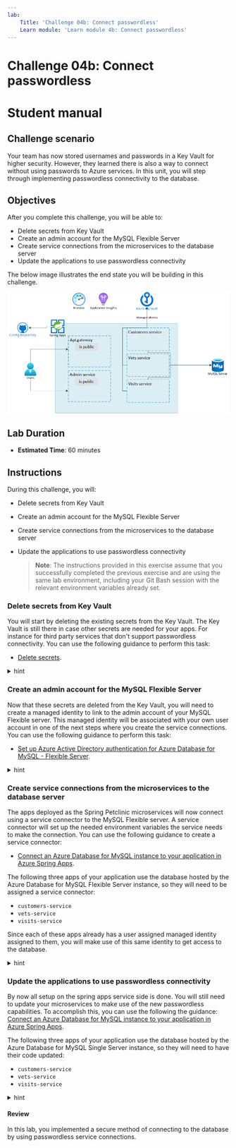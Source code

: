 ```yaml
---
lab:
    Title: 'Challenge 04b: Connect passwordless'
    Learn module: 'Learn module 4b: Connect passwordless'
---
```


# Challenge 04b: Connect passwordless

# Student manual

## Challenge scenario

Your team has now stored usernames and passwords in a Key Vault for higher security. However, they learned there is also a way to connect without using passwords to Azure services. In this unit, you will step through implementing passwordless connectivity to the database.

## Objectives

After you complete this challenge, you will be able to:

- Delete secrets from Key Vault
- Create an admin account for the MySQL Flexible Server
- Create service connections from the microservices to the database server
- Update the applications to use passwordless connectivity

The below image illustrates the end state you will be building in this challenge.

![Challenge 4 architecture](./images/asa-openlab-4.png)

## Lab Duration

- **Estimated Time**: 60 minutes

## Instructions

During this challenge, you will:

- Delete secrets from Key Vault
- Create an admin account for the MySQL Flexible Server
- Create service connections from the microservices to the database server
- Update the applications to use passwordless connectivity

   > **Note**: The instructions provided in this exercise assume that you successfully completed the previous exercise and are using the same lab environment, including your Git Bash session with the relevant environment variables already set.

### Delete secrets from Key Vault

You will start by deleting the existing secrets from the Key Vault. The Key Vault is still there in case other secrets are needed for your apps. For instance for third party services that don't support passwordless connectivity. You can use the following guidance to perform this task:

- [Delete secrets](https://learn.microsoft.com/azure/key-vault/general/key-vault-recovery?tabs=azure-cli#secrets-cli).

<details>
<summary>hint</summary>
<br/>

1. From the Git Bash prompt, run the following command to delete the secrets from your Azure Key Vault instance. The `$KEYVAULT_NAME`, `$LOCATION` and `$RESOURCE_GROUP` variables contain the name of the Key Vault, Azure region and the resource group into which you deployed the Azure Spring Apps service in the previous exercise of this lab.

   ```bash
   az keyvault secret delete --vault-name $KEYVAULT_NAME --name SPRING-DATASOURCE-URL
   az keyvault secret delete --vault-name $KEYVAULT_NAME --name SPRING-DATASOURCE-USERNAME
   az keyvault secret delete --vault-name $KEYVAULT_NAME --name SPRING-DATASOURCE-PASSWORD
   ```

</details>

### Create an admin account for the MySQL Flexible Server

Now that these secrets are deleted from the Key Vault, you will need to create a managed identity to link to the admin account of your MySQL Flexible server. This managed identity will be associated with your own user account in one of the next steps where you create the service connections. You can use the following guidance to perform this task:

- [Set up Azure Active Directory authentication for Azure Database for MySQL - Flexible Server](https://learn.microsoft.com/azure/mysql/flexible-server/how-to-azure-ad).

<details>
<summary>hint</summary>
<br/>

1. Create an admin managed identity by running the following commands from the Git Bash prompt:

   ```bash
   DB_ADMIN_USER_ASSIGNED_IDENTITY_NAME=uid-dbadmin-$APPNAME-$UNIQUEID
   
   ADMIN_IDENTITY_RESOURCE_ID=$(az identity create \
    --name $DB_ADMIN_USER_ASSIGNED_IDENTITY_NAME \
    --resource-group $RESOURCE_GROUP \
    --query id \
    --output tsv)
   ```

</details>

### Create service connections from the microservices to the database server

The apps deployed as the Spring Petclinic microservices will now connect using a service connector to the MySQL Flexible server. A service connector will set up the needed environment variables the service needs to make the connection. You can use the following guidance to create a service connector:

- [Connect an Azure Database for MySQL instance to your application in Azure Spring Apps](https://learn.microsoft.com/azure/spring-apps/how-to-bind-mysql?tabs=Service-Connector).

The following three apps of your application use the database hosted by the Azure Database for MySQL Flexible Server instance, so they will need to be assigned a service connector:

- `customers-service`
- `vets-service`
- `visits-service`

Since each of these apps already has a user assigned managed identity assigned to them, you will make use of this same identity to get access to the database.

<details>
<summary>hint</summary>
<br/>

1. For creating a service connector you will need to add the `serviceconnector-passwordless` extension:

   ```bash
   az extension add --name serviceconnector-passwordless --upgrade
   ```

1. You will also need the `clientId` of each of the user assigned managed identities of your microservices. Store these clientId's in environment variables, by running the following commands from Git Bash shell:

   ```bash
   CUSTOMERS_SERVICE_CID=$(az identity show -g $RESOURCE_GROUP -n customers-svc-uid --query clientId -o tsv)
   VISITS_SERVICE_CID=$(az identity show -g $RESOURCE_GROUP -n visits-svc-uid --query clientId -o tsv)
   VETS_SERVICE_CID=$(az identity show -g $RESOURCE_GROUP -n vets-svc-uid --query clientId -o tsv)
   ```

1. You will also need your subscription ID for creating the service connections:

   ```bash
   SUBID=$(az account show --query id -o tsv)
   ```

1. Create now the service connections for the `customers-service`.

   ```bash
   az spring connection create mysql-flexible \
       --resource-group $RESOURCE_GROUP \
       --service $SPRING_APPS_SERVICE \
       --app $CUSTOMERS_SERVICE \
       --target-resource-group $RESOURCE_GROUP \
       --server $MYSQL_SERVER_NAME \
       --database $DATABASE_NAME \
       --user-identity mysql-identity-id=$ADMIN_IDENTITY_RESOURCE_ID client-id=$CUSTOMERS_SERVICE_CID subs-id=$SUBID
   ```

1. You can test the validity of this new connection with the `validate` command: 

   ```bash
   CONNECTION=$(az spring connection list \
       --resource-group $RESOURCE_GROUP \
       --service $SPRING_APPS_SERVICE \
       --app $CUSTOMERS_SERVICE \
       --query [].id -o tsv)
   
   az spring connection validate \
       --resource-group ${RESOURCE_GROUP} \
       --service ${SPRING_APPS_SERVICE} \
       --app ${CUSTOMERS_SERVICE} \
       --id $CONNECTION
   ```

   The output of this command should show that the connection was made successful.

1. In the same way create the service connections for the `vets-service` and `visits-service`: 

   ```bash
   az spring connection create mysql-flexible \
       --resource-group $RESOURCE_GROUP \
       --service $SPRING_APPS_SERVICE \
       --app $VISITS_SERVICE \
       --target-resource-group $RESOURCE_GROUP \
       --server $MYSQL_SERVER_NAME \
       --database $DATABASE_NAME \
       --user-identity mysql-identity-id=$ADMIN_IDENTITY_RESOURCE_ID client-id=$VISITS_SERVICE_CID subs-id=$SUBID
   
   az spring connection create mysql-flexible \
       --resource-group $RESOURCE_GROUP \
       --service $SPRING_APPS_SERVICE \
       --app $VETS_SERVICE \
       --target-resource-group $RESOURCE_GROUP \
       --server $MYSQL_SERVER_NAME \
       --database $DATABASE_NAME \
       --user-identity mysql-identity-id=$ADMIN_IDENTITY_RESOURCE_ID client-id=$VETS_SERVICE_CID subs-id=$SUBID
   ```

1. In the Azure Portal, navigate to your Spring Apps Service instance. Navigate to `Apps` and open your `customers-service` app. In the `customers-service` app, select the `Service Connector` menu item. Notice in this screen you can see the details of your service connector. Notice that the service connector has all the config values set like `spring.datasource.url`, `spring.datasource.username`, but for instance no `spring.datasource.password`. These values get turned into environment variables at runtime for your app. This is also why you could remove them from the Key Vault. Instead of `spring.datasource.password` it has a `spring.cloud.azure.credential.client-id`, which is the client ID of your managed identity. It also defines 2 additional variables `spring.datasource.azure.passwordless-enabled` and `spring.cloud.azure.credential.managed-identity-enabled` for enabling the passwordless connectivity.

</details>

### Update the applications to use passwordless connectivity

By now all setup on the spring apps service side is done. You will still need to update your microservices to make use of the new passwordless capabilities. To accomplish this, you can use the following the guidance: [Connect an Azure Database for MySQL instance to your application in Azure Spring Apps](https://learn.microsoft.com/azure/spring-apps/how-to-bind-mysql?tabs=Service-Connector).

The following three apps of your application use the database hosted by the Azure Database for MySQL Single Server instance, so they will need to have their code updated:

- `customers-service`
- `vets-service`
- `visits-service`

<details>
<summary>hint</summary>
<br/>

1. From the Git Bash window, in the `Deploying-and-Running-Java-Applications-in-Azure-Spring-Apps` repository you cloned locally, use your favorite text editor to open the `pom.xml` files of the customers, visits and vets services (within the `src/spring-petclinic-customers-service`, `src/spring-petclinic-visits-service`, and `src/spring-petclinic-vets-service` directories). For each, replace the `mysql-connector-j` dependency (within the `<dependencies>...</dependencies>` section)  with the `spring-cloud-azure-starter-jdbc-mysql` dependency and save the file:

   ```xml
        <!-- Replace this dependency -->
        <dependency>
            <groupId>com.mysql</groupId>
            <artifactId>mysql-connector-j</artifactId>
            <scope>runtime</scope>
        </dependency>
   ```

   ```xml
        <!-- by this dependency -->
        <dependency>
            <groupId>com.azure.spring</groupId>
            <artifactId>spring-cloud-azure-starter-jdbc-mysql</artifactId>
        </dependency>
   ```

1. Rebuild the microservices by running the below command in the git bash window:

   ```bash
   cd ~/workspaces/Deploying-and-Running-Java-Applications-in-Azure-Spring-Apps/src
   mvn clean package -DskipTests
   ```

1. Verify that the build succeeds by reviewing the output of the `mvn clean package -DskipTests` command, which should have the following format:

   ```bash
   [INFO] ------------------------------------------------------------------------
   [INFO] Reactor Summary for spring-petclinic-microservices 3.0.2:
   [INFO] 
   [INFO] spring-petclinic-microservices ..................... SUCCESS [  0.249 s]
   [INFO] spring-petclinic-admin-server ...................... SUCCESS [ 16.123 s]
   [INFO] spring-petclinic-customers-service ................. SUCCESS [  6.749 s]
   [INFO] spring-petclinic-vets-service ...................... SUCCESS [  4.845 s]
   [INFO] spring-petclinic-visits-service .................... SUCCESS [  5.063 s]
   [INFO] spring-petclinic-config-server ..................... SUCCESS [  1.777 s]
   [INFO] spring-petclinic-discovery-server .................. SUCCESS [  2.563 s]
   [INFO] spring-petclinic-api-gateway ....................... SUCCESS [ 15.582 s]
   [INFO] ------------------------------------------------------------------------
   [INFO] BUILD SUCCESS
   [INFO] ------------------------------------------------------------------------
   [INFO] Total time:  55.901 s
   [INFO] Finished at: 2023-06-02T14:07:49Z
   [INFO] ------------------------------------------------------------------------
   ```

1. Once the build is complete, redeploy each of the apps.

   ```bash
   az spring app deploy --name ${CUSTOMERS_SERVICE} \
       --config-file-patterns ${CUSTOMERS_SERVICE} \
       --artifact-path ${CUSTOMERS_SERVICE_JAR} 
   
   az spring app deploy --name ${VETS_SERVICE} \
       --config-file-patterns ${VETS_SERVICE}  \
       --artifact-path ${VETS_SERVICE_JAR} 
   
   az spring app deploy --name ${VISITS_SERVICE} \
       --config-file-patterns ${VISITS_SERVICE} \
       --artifact-path ${VISITS_SERVICE_JAR} 
   ```

1. Retest your application through its public endpoint. Ensure that the application is functional, while the connection string secrets are retrieved from Azure Key Vault.

1. In case you don't see data in your application, take a look at the `customers-service` logs to make sure the configuration gets picked up correctly and there are no errors on startup. 

   ```bash
   az spring app logs --name ${CUSTOMERS_SERVICE} --follow 
   ```

   > **Note**: In case you see no errors, you can escape out of the log statement with `Ctrl+C` and you can proceed with the next steps. In case you see errors, review the steps you executed and retry. The [LabTips file](../../../LabTips.md) also contains steps on how to recover from errors.

</details>

#### Review

In this lab, you implemented a secure method of connecting to the database by using passwordless service connections.
